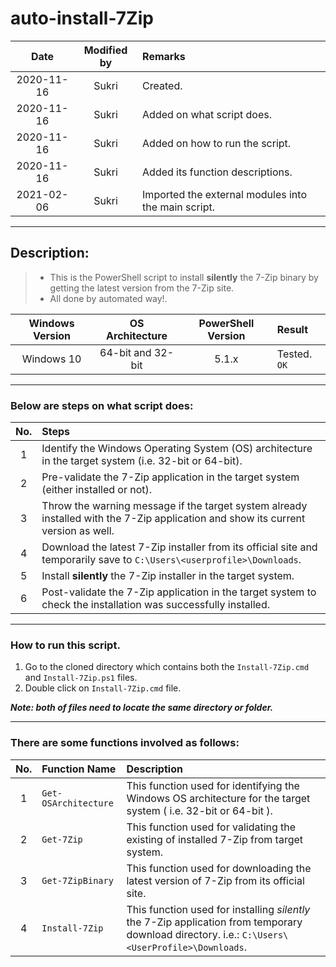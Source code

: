 # auto-install-7Zip
Date | Modified by | Remarks
:----: | :----: | :----
2020-11-16 | Sukri | Created.
2020-11-16 | Sukri | Added on what script does.
2020-11-16 | Sukri | Added on how to run the script.
2020-11-16 | Sukri | Added its function descriptions.
2021-02-06 | Sukri | Imported the external modules into the main script.
---

## Description:
> * This is the PowerShell script to install **silently** the 7-Zip binary by getting the latest version from the 7-Zip site. 
> * All done by automated way!.

Windows Version | OS Architecture | PowerShell Version | Result
:----: | :----: | :----: | :----
Windows 10 | 64-bit and 32-bit | 5.1.x | Tested. `OK`

---

### Below are steps on what script does:

No. | Steps
:----: | :----
1 | Identify the Windows Operating System (OS) architecture in the target system (i.e. 32-bit or 64-bit).
2 | Pre-validate the 7-Zip application in the target system (either installed or not).
3 | Throw the warning message if the target system already installed with the 7-Zip application and show its current version as well.
4 | Download the latest 7-Zip installer from its official site and temporarily save to `C:\Users\<userprofile>\Downloads`.
5 | Install **silently** the 7-Zip installer in the target system.
6 | Post-validate the 7-Zip application in the target system to check the installation was successfully installed.

---  

### How to run this script.

1. Go to the cloned directory which contains both the `Install-7Zip.cmd` and `Install-7Zip.ps1` files.
2. Double click on `Install-7Zip.cmd` file.

**_Note: both of files need to locate the same directory or folder._**

---

### There are some functions involved as follows:

No. | Function Name | Description
:----: | :---- | :----
1 | `Get-OSArchitecture` | This function used for identifying the Windows OS architecture for the target system ( i.e. 32-bit or 64-bit ).
2 | `Get-7Zip` | This function used for validating the existing of installed 7-Zip from target system.
3 | `Get-7ZipBinary` | This function used for downloading the latest version of 7-Zip from its official site.
4 | `Install-7Zip` | This function used for installing *silently* the 7-Zip application from temporary download directory. i.e.: `C:\Users\<UserProfile>\Downloads`.
